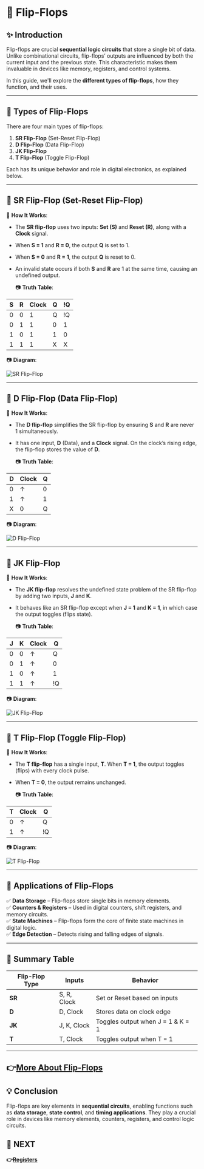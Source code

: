 # 📘 Flip-Flops

## ✨ Introduction

Flip-flops are crucial **sequential logic circuits** that store a single bit of data. Unlike combinational circuits, flip-flops’ outputs are influenced by both the current input and the previous state. This characteristic makes them invaluable in devices like memory, registers, and control systems.

In this guide, we'll explore the **different types of flip-flops**, how they function, and their uses.

---

## 🔹 Types of Flip-Flops

There are four main types of flip-flops:
1. **SR Flip-Flop** (Set-Reset Flip-Flop)
2. **D Flip-Flop** (Data Flip-Flop)
3. **JK Flip-Flop**
4. **T Flip-Flop** (Toggle Flip-Flop)

Each has its unique behavior and role in digital electronics, as explained below.

---

## 📌 SR Flip-Flop (Set-Reset Flip-Flop)

🔹 **How It Works**:
- The **SR flip-flop** uses two inputs: **Set (S)** and **Reset (R)**, along with a **Clock** signal.
- When **S = 1** and **R = 0**, the output **Q** is set to 1.
- When **S = 0** and **R = 1**, the output **Q** is reset to 0.
- An invalid state occurs if both **S** and **R** are 1 at the same time, causing an undefined output.

  📷 **Truth Table**:

| S  | R  | Clock | Q  | !Q |
|----|----|-------|----|----|
| 0  | 0  | 1     | Q  | !Q |
| 0  | 1  | 1     | 0  | 1  |
| 1  | 0  | 1     | 1  | 0  |
| 1  | 1  | 1     | X  | X  |

  📷 **Diagram**:

  ![SR Flip-Flop](https://github.com/user-attachments/assets/2e1d726b-cdd2-465c-a594-fd6619d44b78)

---

## 📌 D Flip-Flop (Data Flip-Flop)

🔹 **How It Works**:
- The **D flip-flop** simplifies the SR flip-flop by ensuring **S** and **R** are never 1 simultaneously.
- It has one input, **D** (Data), and a **Clock** signal. On the clock’s rising edge, the flip-flop stores the value of **D**.

  📷 **Truth Table**:

| D  | Clock | Q  |
|----|-------|----|
| 0  | ↑     | 0  |
| 1  | ↑     | 1  |
| X  | 0     | Q  |

  📷 **Diagram**:

  ![D Flip-Flop](https://github.com/user-attachments/assets/3317b337-fd32-4077-8318-faa34f836a72)

---

## 📌 JK Flip-Flop

🔹 **How It Works**:
- The **JK flip-flop** resolves the undefined state problem of the SR flip-flop by adding two inputs, **J** and **K**.
- It behaves like an SR flip-flop except when **J = 1** and **K = 1**, in which case the output toggles (flips state).

  📷 **Truth Table**:

| J  | K  | Clock | Q  |
|----|----|-------|----|
| 0  | 0  | ↑     | Q  |
| 0  | 1  | ↑     | 0  |
| 1  | 0  | ↑     | 1  |
| 1  | 1  | ↑     | !Q |

  📷 **Diagram**:

  ![JK Flip-Flop](https://github.com/user-attachments/assets/b9849375-e07c-4b27-85f3-4d89600b2bdd)

---

## 📌 T Flip-Flop (Toggle Flip-Flop)

🔹 **How It Works**:
- The **T flip-flop** has a single input, **T**. When **T = 1**, the output toggles (flips) with every clock pulse.
- When **T = 0**, the output remains unchanged.

  📷 **Truth Table**:

| T  | Clock | Q  |
|----|-------|----|
| 0  | ↑     | Q  |
| 1  | ↑     | !Q |

  📷 **Diagram**:

  ![T Flip-Flop](https://github.com/user-attachments/assets/9f47face-371b-4d21-a9fb-5382488f2ebb)

---

## 📌 Applications of Flip-Flops

✅ **Data Storage** – Flip-flops store single bits in memory elements.  
✅ **Counters & Registers** – Used in digital counters, shift registers, and memory circuits.  
✅ **State Machines** – Flip-flops form the core of finite state machines in digital logic.  
✅ **Edge Detection** – Detects rising and falling edges of signals.

---

## 📌 Summary Table

| Flip-Flop Type | Inputs      | Behavior                           |
|---------------|------------|------------------------------------|
| **SR**        | S, R, Clock | Set or Reset based on inputs       |
| **D**         | D, Clock    | Stores data on clock edge          |
| **JK**        | J, K, Clock | Toggles output when J = 1 & K = 1  |
| **T**         | T, Clock    | Toggles output when T = 1          |

---
**👉[More About Flip-Flops](https://www.electronicsforu.com/technology-trends/learn-electronics/flip-flop-rs-jk-t-d)**
---
## 💡 Conclusion

Flip-flops are key elements in **sequential circuits**, enabling functions such as **data storage**, **state control**, and **timing applications**. They play a crucial role in devices like memory elements, counters, registers, and control logic circuits.

## 🔹 NEXT  
**👉[Registers](../Register)**
